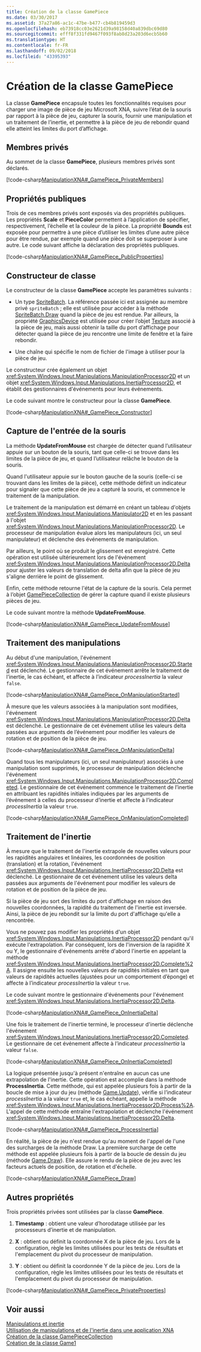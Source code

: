 ```yaml
---
title: Création de la classe GamePiece
ms.date: 03/30/2017
ms.assetid: 37a27a86-ac1c-47be-b477-cb4b819459d3
ms.openlocfilehash: eb73918cc03e2621d39a98158d40a839dbc69d80
ms.sourcegitcommit: efff8f331fd9467f093f8ab8d23a203d6ecb5b60
ms.translationtype: HT
ms.contentlocale: fr-FR
ms.lasthandoff: 09/02/2018
ms.locfileid: "43395393"
---
```

# <a name="creating-the-gamepiece-class"></a>Création de la classe GamePiece
La classe **GamePiece** encapsule toutes les fonctionnalités requises pour charger une image de pièce de jeu Microsoft XNA, suivre l’état de la souris par rapport à la pièce de jeu, capturer la souris, fournir une manipulation et un traitement de l’inertie, et permettre à la pièce de jeu de rebondir quand elle atteint les limites du port d’affichage.  
  
## <a name="private-members"></a>Membres privés  
 Au sommet de la classe **GamePiece**, plusieurs membres privés sont déclarés.  
  
 [!code-csharp[ManipulationXNA#_GamePiece_PrivateMembers](../../../samples/snippets/csharp/VS_Snippets_Misc/manipulationxna/cs/gamepiece.cs#_gamepiece_privatemembers)]  
  
## <a name="public-properties"></a>Propriétés publiques  
 Trois de ces membres privés sont exposés via des propriétés publiques. Les propriétés **Scale** et **PieceColor** permettent à l’application de spécifier, respectivement, l’échelle et la couleur de la pièce. La propriété **Bounds** est exposée pour permettre à une pièce d’utiliser les limites d’une autre pièce pour être rendue, par exemple quand une pièce doit se superposer à une autre. Le code suivant affiche la déclaration des propriétés publiques.  
  
 [!code-csharp[ManipulationXNA#_GamePiece_PublicProperties](../../../samples/snippets/csharp/VS_Snippets_Misc/manipulationxna/cs/gamepiece.cs#_gamepiece_publicproperties)]  
  
## <a name="class-constructor"></a>Constructeur de classe  
 Le constructeur de la classe **GamePiece** accepte les paramètres suivants :  
  
-   Un type [SpriteBatch](https://msdn.microsoft.com/library/microsoft.xna.framework.graphics.spritebatch.aspx). La référence passée ici est assignée au membre privé `spriteBatch` ; elle est utilisée pour accéder à la méthode [SpriteBatch.Draw](https://msdn.microsoft.com/library/microsoft.xna.framework.graphics.spritebatch.draw.aspx) quand la pièce de jeu est rendue. Par ailleurs, la propriété [GraphicsDevice](https://msdn.microsoft.com/library/microsoft.xna.framework.graphics.spritebatch.graphicsdevice.aspx) est utilisée pour créer l’objet [Texture](https://msdn.microsoft.com/library/microsoft.xna.framework.graphics.texture.aspx) associé à la pièce de jeu, mais aussi obtenir la taille du port d’affichage pour détecter quand la pièce de jeu rencontre une limite de fenêtre et la faire rebondir.  
  
-   Une chaîne qui spécifie le nom de fichier de l'image à utiliser pour la pièce de jeu.  
  
 Le constructeur crée également un objet <xref:System.Windows.Input.Manipulations.ManipulationProcessor2D> et un objet <xref:System.Windows.Input.Manipulations.InertiaProcessor2D>, et établit des gestionnaires d'événements pour leurs événements.  
  
 Le code suivant montre le constructeur pour la classe **GamePiece**.  
  
 [!code-csharp[ManipulationXNA#_GamePiece_Constructor](../../../samples/snippets/csharp/VS_Snippets_Misc/manipulationxna/cs/gamepiece.cs#_gamepiece_constructor)]  
  
## <a name="capturing-mouse-input"></a>Capture de l'entrée de la souris  
 La méthode **UpdateFromMouse** est chargée de détecter quand l’utilisateur appuie sur un bouton de la souris, tant que celle-ci se trouve dans les limites de la pièce de jeu, et quand l’utilisateur relâche le bouton de la souris.  
  
 Quand l'utilisateur appuie sur le bouton gauche de la souris (celle-ci se trouvant dans les limites de la pièce), cette méthode définit un indicateur pour signaler que cette pièce de jeu a capturé la souris, et commence le traitement de la manipulation.  
  
 Le traitement de la manipulation est démarré en créant un tableau d'objets <xref:System.Windows.Input.Manipulations.Manipulator2D> et en les passant à l'objet <xref:System.Windows.Input.Manipulations.ManipulationProcessor2D>. Le processeur de manipulation évalue alors les manipulateurs (ici, un seul manipulateur) et déclenche des événements de manipulation.  
  
 Par ailleurs, le point où se produit le glissement est enregistré. Cette opération est utilisée ultérieurement lors de l'événement <xref:System.Windows.Input.Manipulations.ManipulationProcessor2D.Delta> pour ajuster les valeurs de translation de delta afin que la pièce de jeu s'aligne derrière le point de glissement.  
  
 Enfin, cette méthode retourne l'état de la capture de la souris. Cela permet à l’objet [GamePieceCollection](../../../docs/framework/common-client-technologies/creating-the-gamepiececollection-class.md) de gérer la capture quand il existe plusieurs pièces de jeu.  
  
 Le code suivant montre la méthode **UpdateFromMouse**.  
  
 [!code-csharp[ManipulationXNA#_GamePiece_UpdateFromMouse](../../../samples/snippets/csharp/VS_Snippets_Misc/manipulationxna/cs/gamepiece.cs#_gamepiece_updatefrommouse)]  
  
## <a name="processing-manipulations"></a>Traitement des manipulations  
 Au début d'une manipulation, l'événement <xref:System.Windows.Input.Manipulations.ManipulationProcessor2D.Started> est déclenché. Le gestionnaire de cet événement arrête le traitement de l’inertie, le cas échéant, et affecte à l’indicateur *processInertia* la valeur `false`.  
  
 [!code-csharp[ManipulationXNA#_GamePiece_OnManipulationStarted](../../../samples/snippets/csharp/VS_Snippets_Misc/manipulationxna/cs/gamepiece.cs#_gamepiece_onmanipulationstarted)]  
  
 À mesure que les valeurs associées à la manipulation sont modifiées, l'événement <xref:System.Windows.Input.Manipulations.ManipulationProcessor2D.Delta> est déclenché. Le gestionnaire de cet événement utilise les valeurs delta passées aux arguments de l’événement pour modifier les valeurs de rotation et de position de la pièce de jeu.  
  
 [!code-csharp[ManipulationXNA#_GamePiece_OnManipulationDelta](../../../samples/snippets/csharp/VS_Snippets_Misc/manipulationxna/cs/gamepiece.cs#_gamepiece_onmanipulationdelta)]  
  
 Quand tous les manipulateurs (ici, un seul manipulateur) associés à une manipulation sont supprimés, le processeur de manipulation déclenche l'événement <xref:System.Windows.Input.Manipulations.ManipulationProcessor2D.Completed>. Le gestionnaire de cet événement commence le traitement de l’inertie en attribuant les rapidités initiales indiquées par les arguments de l’événement à celles du processeur d’inertie et affecte à l’indicateur *processInertia* la valeur `true`.  
  
 [!code-csharp[ManipulationXNA#_GamePiece_OnManipulationCompleted](../../../samples/snippets/csharp/VS_Snippets_Misc/manipulationxna/cs/gamepiece.cs#_gamepiece_onmanipulationcompleted)]  
  
## <a name="processing-inertia"></a>Traitement de l'inertie  
 À mesure que le traitement de l'inertie extrapole de nouvelles valeurs pour les rapidités angulaires et linéaires, les coordonnées de position (translation) et la rotation, l'événement <xref:System.Windows.Input.Manipulations.InertiaProcessor2D.Delta> est déclenché. Le gestionnaire de cet événement utilise les valeurs delta passées aux arguments de l'événement pour modifier les valeurs de rotation et de position de la pièce de jeu.  
  
 Si la pièce de jeu sort des limites du port d'affichage en raison des nouvelles coordonnées, la rapidité du traitement de l'inertie est inversée. Ainsi, la pièce de jeu rebondit sur la limite du port d'affichage qu'elle a rencontrée.  
  
 Vous ne pouvez pas modifier les propriétés d'un objet <xref:System.Windows.Input.Manipulations.InertiaProcessor2D> pendant qu'il exécute l'extrapolation. Par conséquent, lors de l'inversion de la rapidité X ou Y, le gestionnaire d'événements arrête d'abord l'inertie en appelant la méthode <xref:System.Windows.Input.Manipulations.InertiaProcessor2D.Complete%2A>. Il assigne ensuite les nouvelles valeurs de rapidités initiales en tant que valeurs de rapidités actuelles (ajustées pour un comportement d’éponge) et affecte à l’indicateur *processInertia* la valeur `true`.  
  
 Le code suivant montre le gestionnaire d'événements pour l'événement <xref:System.Windows.Input.Manipulations.InertiaProcessor2D.Delta>.  
  
 [!code-csharp[ManipulationXNA#_GamePiece_OnInertiaDelta](../../../samples/snippets/csharp/VS_Snippets_Misc/manipulationxna/cs/gamepiece.cs#_gamepiece_oninertiadelta)]  
  
 Une fois le traitement de l'inertie terminé, le processeur d'inertie déclenche l'événement <xref:System.Windows.Input.Manipulations.InertiaProcessor2D.Completed>. Le gestionnaire de cet événement affecte à l’indicateur *processInertia* la valeur `false`.  
  
 [!code-csharp[ManipulationXNA#_GamePiece_OnInertiaCompleted](../../../samples/snippets/csharp/VS_Snippets_Misc/manipulationxna/cs/gamepiece.cs#_gamepiece_oninertiacompleted)]  
  
 La logique présentée jusqu'à présent n'entraîne en aucun cas une extrapolation de l'inertie. Cette opération est accomplie dans la méthode **ProcessInertia**. Cette méthode, qui est appelée plusieurs fois à partir de la boucle de mise à jour du jeu (méthode [Game.Update](https://msdn.microsoft.com/library/microsoft.xna.framework.game.update.aspx)), vérifie si l’indicateur *processInertia* a la valeur `true` et, le cas échéant, appelle la méthode <xref:System.Windows.Input.Manipulations.InertiaProcessor2D.Process%2A>. L'appel de cette méthode entraîne l'extrapolation et déclenche l'événement <xref:System.Windows.Input.Manipulations.InertiaProcessor2D.Delta>.  
  
 [!code-csharp[ManipulationXNA#_GamePiece_ProcessInertia](../../../samples/snippets/csharp/VS_Snippets_Misc/manipulationxna/cs/gamepiece.cs#_gamepiece_processinertia)]  
  
 En réalité, la pièce de jeu n'est rendue qu'au moment de l'appel de l'une des surcharges de la méthode Draw. La première surcharge de cette méthode est appelée plusieurs fois à partir de la boucle de dessin du jeu (méthode [Game.Draw](https://msdn.microsoft.com/library/microsoft.xna.framework.game.draw.aspx)). Elle assure le rendu de la pièce de jeu avec les facteurs actuels de position, de rotation et d'échelle.  
  
 [!code-csharp[ManipulationXNA#_GamePiece_Draw](../../../samples/snippets/csharp/VS_Snippets_Misc/manipulationxna/cs/gamepiece.cs#_gamepiece_draw)]  
  
## <a name="additional-properties"></a>Autres propriétés  
 Trois propriétés privées sont utilisées par la classe **GamePiece**.  
  
1.  **Timestamp** : obtient une valeur d’horodatage utilisée par les processeurs d’inertie et de manipulation.  
  
2.  **X** : obtient ou définit la coordonnée X de la pièce de jeu. Lors de la configuration, règle les limites utilisées pour les tests de résultats et l'emplacement du pivot du processeur de manipulation.  
  
3.  **Y** : obtient ou définit la coordonnée Y de la pièce de jeu. Lors de la configuration, règle les limites utilisées pour les tests de résultats et l'emplacement du pivot du processeur de manipulation.  
  
 [!code-csharp[ManipulationXNA#_GamePiece_PrivateProperties](../../../samples/snippets/csharp/VS_Snippets_Misc/manipulationxna/cs/gamepiece.cs#_gamepiece_privateproperties)]  
  
## <a name="see-also"></a>Voir aussi  
 [Manipulations et inertie](../../../docs/framework/common-client-technologies/manipulations-and-inertia.md)  
 [Utilisation de manipulations et de l'inertie dans une application XNA](../../../docs/framework/common-client-technologies/use-manipulations-and-inertia-in-an-xna-application.md)  
 [Création de la classe GamePieceCollection](../../../docs/framework/common-client-technologies/creating-the-gamepiececollection-class.md)  
 [Création de la classe Game1](../../../docs/framework/common-client-technologies/creating-the-game1-class.md)
